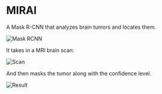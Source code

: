 # MIRAI

A Mask R-CNN that analyzes brain tumors and locates them. 

![Mask RCNN](https://i.ytimg.com/vi/OOT3UIXZztE/maxresdefault.jpg)

It takes in a MRI brain scan:

![Scan](https://i.ibb.co/Th7qsTZ/demo-image.png)

And then masks the tumor along with the confidence level.

![Result](https://i.ibb.co/TL44cXF/image-12.png)
